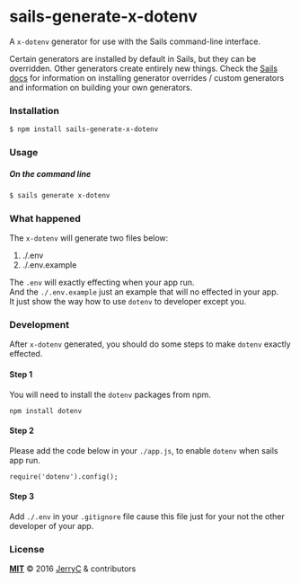 # sails-generate-x-dotenv

A `x-dotenv` generator for use with the Sails command-line interface.

Certain generators are installed by default in Sails, but they can be overridden.  Other generators create entirely new things.  Check the [Sails docs](http://sailsjs.org/#!documentation) for information on installing generator overrides / custom generators and information on building your own generators.

### Installation

```sh
$ npm install sails-generate-x-dotenv
```

### Usage

##### On the command line

```sh
$ sails generate x-dotenv 
```

### What happened

The `x-dotenv` will generate two files below:
1. ./.env
2. ./.env.example

The `.env` will exactly effecting when your app run.   
And the `./.env.example` just an example that will no effected in your app.     
It just show the way how to use `dotenv` to developer except you. 

### Development

After `x-dotenv` generated, you should do some steps to make `dotenv` exactly effected.

#### Step 1

You will need to install the `dotenv` packages from npm.

```
npm install dotenv
```

#### Step 2

Please add the code below in your `./app.js`, to enable `dotenv` when sails app run.

```
require('dotenv').config();
```

#### Step 3

Add `./.env` in your `.gitignore` file cause this file just for your not the other developer of your app.



### License

**[MIT](./LICENSE)**
&copy; 2016 [JerryC](http://github.com/JerryC8080) & contributors
